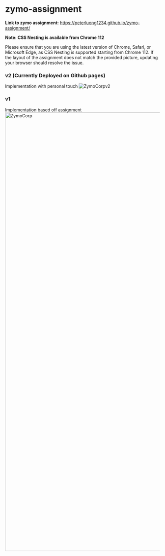 # zymo-assignment

**Link to zymo assignment:**
https://peterluong1234.github.io/zymo-assignment/

**Note: CSS Nesting is available from Chrome 112**

Please ensure that you are using the latest version of Chrome, Safari, or Microsoft Edge, as CSS Nesting is supported starting from Chrome 112. If the layout of the assignment does not match the provided picture, updating your browser should resolve the issue.

### v2 (Currently Deployed on Github pages)
Implementation with personal touch
![ZymoCorpv2](https://github.com/peterluong1234/zymo-assignment/assets/95894562/22610e8c-03e3-4075-b83c-9f2b99e3355f)

### v1
Implementation based off assignment
<img width="1425" alt="ZymoCorp" src="https://github.com/peterluong1234/zymo-assignment/assets/95894562/56b8c38e-0b1c-4600-aefb-0eb09d74c4b8">
